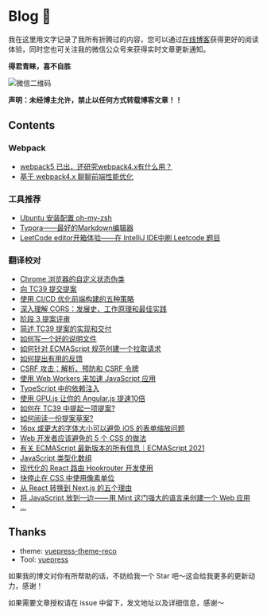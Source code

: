 # Blog 🤔 
我在这里用文字记录了我所有折腾过的内容，您可以通过[在线博客](https://kimyang.cn/)获得更好的阅读体验，同时您也可关注我的微信公众号来获得实时文章更新通知。

**得君青睐，喜不自胜**

![微信二维码](https://cdn.jsdelivr.net/gh/KimYangOfCat/PictureBed/wechat/search.png)

**声明：未经博主允许，禁止以任何方式转载博客文章！！**

## Contents

### Webpack

+ [webpack5 已出，还研究webpack4.x有什么用？](blog/posts/2021-4-10-webpack入门篇.md)
+ [基于 webpack4.x 聊聊前端性能优化](blog/posts/2021-4-14-webpack优化篇.md) 

### 工具推荐

+ [Ubuntu 安装配置 oh-my-zsh ](blog/posts/2019-10-19-zsh.md) 
+ [Typora——最好的Markdown编辑器](blog/posts/2020-02-03-typora使用体验.md) 
+ [LeetCode editor开箱体验——在 IntelliJ IDE中刷 Leetcode 题目](blog/posts/2020-07-07-LeetCodeEditor.md) 

### 翻译校对

+ [Chrome 浏览器的自定义状态伪类](blog/posts/2021-06-04-Chrome浏览器的自定义状态伪类.md)
+ [向 TC39 提交提案](blog/posts/2021-06-03-向TC39提交提案.md)
+ [使用 CI/CD 优化前端构建的五种策略](blog/posts/2021-06-02-使用CI-CD优化前端构建的五种策略.md)
+ [深入理解 CORS：发展史、工作原理和最佳实践](blog/posts/2021-06-01-CORS.md)
+ [阶段 3 提案评审](blog/posts/2021-05-31-阶段3提案评审.md)
+ [简述 TC39 提案的实现和交付](blog/posts/2021-05-30-简述TC39提案的实现和交付.md)
+ [如何写一个好的说明文件](blog/posts/2021-05-29-如何写一个好的说明文件.md)
+ [如何针对 ECMAScript 规范创建一个拉取请求](blog/posts/2021-05-28-如何针对ECMAScript规范创建一个拉取请求.md)
+ [如何提出有用的反馈](blog/posts/2021-05-27-如何提出有用的反馈.md)
+ [CSRF 攻击：解析、预防和 CSRF 令牌](blog/posts/2021-05-27-如何提出有用的反馈.md)
+ [使用 Web Workers 来加速 JavaScript 应用](blog/posts/2021-05-25-使用WebWorkers来加速JavaScript应用.md)
+ [TypeScript 中的依赖注入](blog/posts/2021-05-24-TypeScript中的依赖注入.md)
+ [使用 GPU.js 让你的 Angular.js 提速10倍](blog/posts/2021-05-24-使用GPU.js让你的Angular.js提速10倍.md)
+ [如何在 TC39 中提起一项提案?](blog/posts/2021-05-23-如何在TC39中提起一项提案.md)
+ [如何阅读一份提案草案?](blog/posts/2021-05-22-如何阅读一份提案草案.md)
+ [16px 或更大的字体大小可以避免 iOS 的表单缩放问题](blog/posts/2021-05-21-16px或更大的字体大小可以避免iOS的表单缩放问题.md)
+ [Web 开发者应该避免的 5 个 CSS 的做法](blog/posts/2021-05-20-Web开发者应该避免的5个CSS的做法.md)
+ [有关 ECMAScript 最新版本的所有信息｜ECMAScript 2021](blog/posts/2021-05-19-ECMAScript2021.md)
+ [JavaScript 类型化数组](blog/posts/2021-05-18-JavaScript类型化数组.md)
+ [现代化的 React 路由 Hookrouter 开发使用](blog/posts/2021-05-17-现代化的React路由Hookrouter开发使用.md)
+ [快停止在 CSS 中使用像素单位](blog/posts/2021-05-16-快停止在CSS中使用像素单位.md)
+ [从 React 转换到 Next.js 的五个理由](blog/posts/2021-05-03-从React转换到Next.js的五个理由.md)
+ [将 JavaScript 放到一边 —— 用 Mint 这门强大的语言来创建一个 Web 应用](blog/posts/2021-05-02-Mint.md)
+ [...]()

## Thanks

* theme: [vuepress-theme-reco](https://vuepress-theme-reco.recoluan.com/)
* Tool: [vuepress](https://v1.vuepress.vuejs.org/zh/theme/default-theme-config.html)

如果我的博文对你有所帮助的话，不妨给我一个 Star 吧～这会给我更多的更新动力，感谢！

如果需要文章授权请在 issue 中留下，发文地址以及详细信息，感谢～

